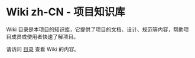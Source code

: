 # Wiki zh-CN - 项目知识库

Wiki 目录是本项目的知识库，它提供了项目的文档、设计、规范等内容，帮助项目成员或使用者快速了解项目。

请访问 [目录](./Contents.md) 查看 Wiki 的内容。
